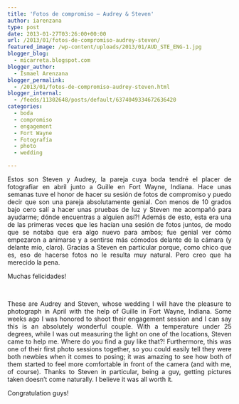 ```yaml
---
title: 'Fotos de compromiso – Audrey & Steven'
author: iarenzana
type: post
date: 2013-01-27T03:26:00+00:00
url: /2013/01/fotos-de-compromiso-audrey-steven/
featured_image: /wp-content/uploads/2013/01/AUD_STE_ENG-1.jpg
blogger_blog:
  - micarreta.blogspot.com
blogger_author:
  - Ismael Arenzana
blogger_permalink:
  - /2013/01/fotos-de-compromiso-audrey-steven.html
blogger_internal:
  - /feeds/11302648/posts/default/6374049334672636420
categories:
  - boda
  - compromiso
  - engagement
  - Fort Wayne
  - Fotografía
  - photo
  - wedding

---
```

<p style="text-align: justify;">
  Estos son Steven y Audrey, la pareja cuya boda tendré el placer de fotografiar en abril junto a Guille en Fort Wayne, Indiana. Hace unas semanas tuve el honor de hacer su sesión de fotos de compromiso y puedo decir que son una pareja absolutamente genial. Con menos de 10 grados bajo cero salí a hacer unas pruebas de luz y Steven me acompañó para ayudarme; dónde encuentras a alguien así?! Además de esto, esta era una de las primeras veces que les hacían una sesión de fotos juntos, de modo que se notaba que era algo nuevo para ambos; fue genial ver cómo empezaron a animarse y a sentirse más cómodos delante de la cámara (y delante mío, claro). Gracias a Steven en particular porque, como chico que es, eso de hacerse fotos no le resulta muy natural. Pero creo que ha merecido la pena.
</p>

<p style="text-align: justify;">
  Muchas felicidades!
</p>

<p style="text-align: justify;">
   
</p>

<p style="text-align: justify;">
  These are Audrey and Steven, whose wedding I will have the pleasure to photograph in April with the help of Guille in Fort Wayne, Indiana. Some weeks ago I was honored to shoot their engagement session and I can say this is an absolutely wonderful couple. With a temperature under 25 degrees, while I was out measuring the light on one of the locations, Steven came to help me. Where do you find a guy like that?! Furthermore, this was one of their first photo sessions together, so you could easily tell they were both newbies when it comes to posing; it was amazing to see how both of them started to feel more comfortable in front of the camera (and with me, of course). Thanks to Steven in particular, being a guy, getting pictures taken doesn&#8217;t come naturally. I believe it was all worth it.
</p>

<p style="text-align: justify;">
  Congratulation guys!
</p>

<img style="display: block; margin-left: auto; margin-right: auto;" src="https://arenzana.org/wp-content/uploads/2013/01/AUD_STE_ENG-1.jpg" alt="" width="" height="" border="0" />

<img style="display: block; margin-left: auto; margin-right: auto;" src="https://arenzana.org/wp-content/uploads/2013/01/AUD_STE_ENG-2.jpg" alt="" width="" height="" border="0" />

<img style="display: block; margin-left: auto; margin-right: auto;" src="https://arenzana.org/wp-content/uploads/2013/01/AUD_STE_ENG-3.jpg" alt="" width="" height="" border="0" />

<img style="display: block; margin-left: auto; margin-right: auto;" src="https://arenzana.org/wp-content/uploads/2013/01/AUD_STE_ENG-4.jpg" alt="" width="" height="" border="0" />

<img style="display: block; margin-left: auto; margin-right: auto;" src="https://arenzana.org/wp-content/uploads/2013/01/AUD_STE_ENG-5.jpg" alt="" width="" height="" border="0" />